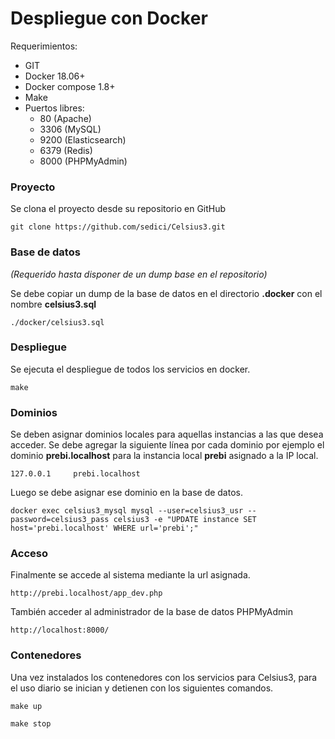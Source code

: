 # Despliegue con Docker

Requerimientos:

- GIT
- Docker 18.06+
- Docker compose 1.8+
- Make
- Puertos libres:
    - 80 (Apache)
    - 3306 (MySQL)
    - 9200 (Elasticsearch)
    - 6379 (Redis)
    - 8000 (PHPMyAdmin)

### Proyecto

Se clona el proyecto desde su repositorio en GitHub

```
git clone https://github.com/sedici/Celsius3.git
```

### Base de datos

_(Requerido hasta disponer de un dump base en el repositorio)_

Se debe copiar un dump de la base de datos en el directorio **.docker** con el nombre **celsius3.sql**

```
./docker/celsius3.sql
```

### Despliegue

Se ejecuta el despliegue de todos los servicios en docker.

```
make
```

### Dominios

Se deben asignar dominios locales para aquellas instancias a las que desea acceder.
Se debe agregar la siguiente línea por cada dominio por ejemplo el dominio **prebi.localhost** para la instancia local **prebi** asignado a la IP local.

```
127.0.0.1     prebi.localhost
```

Luego se debe asignar ese dominio en la base de datos.

```
docker exec celsius3_mysql mysql --user=celsius3_usr --password=celsius3_pass celsius3 -e "UPDATE instance SET host='prebi.localhost' WHERE url='prebi';"
```

### Acceso

Finalmente se accede al sistema mediante la url asignada.

```
http://prebi.localhost/app_dev.php
```

También acceder al administrador de la base de datos PHPMyAdmin

```
http://localhost:8000/
```

### Contenedores

Una vez instalados los contenedores con los servicios para Celsius3, para el uso diario se inician y detienen con los siguientes comandos.

```
make up
```

```
make stop
```

